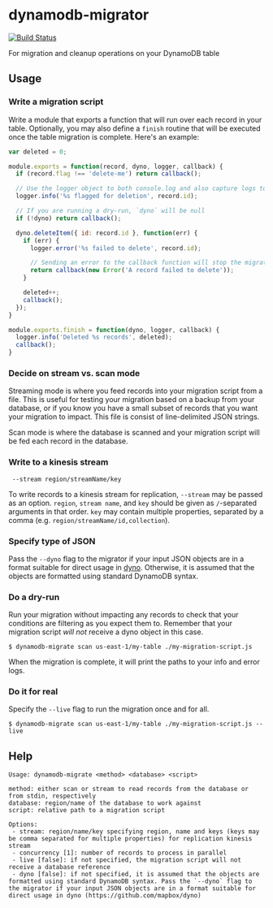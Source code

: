 # dynamodb-migrator

[![Build Status](https://travis-ci.org/mapbox/dynamodb-migrator.svg?branch=master)](https://travis-ci.org/mapbox/dynamodb-migrator)

For migration and cleanup operations on your DynamoDB table

## Usage

### Write a migration script

Write a module that exports a function that will run over each record in your table. Optionally, you may also define a `finish` routine that will be executed once the table migration is complete. Here's an example:

```js
var deleted = 0;

module.exports = function(record, dyno, logger, callback) {
  if (record.flag !== 'delete-me') return callback();

  // Use the logger object to both console.log and also capture logs to a file
  logger.info('%s flagged for deletion', record.id);

  // If you are running a dry-run, `dyno` will be null
  if (!dyno) return callback();

  dyno.deleteItem({ id: record.id }, function(err) {
    if (err) {
      logger.error('%s failed to delete', record.id);

      // Sending an error to the callback function will stop the migration
      return callback(new Error('A record failed to delete'));
    }

    deleted++;
    callback();
  });
}

module.exports.finish = function(dyno, logger, callback) {
  logger.info('Deleted %s records', deleted);
  callback();
}
```

### Decide on stream vs. scan mode

Streaming mode is where you feed records into your migration script from a file. This is useful for testing your migration based on a backup from your database, or if you know you have a small subset of records that you want your migration to impact. This file is consist of line-delimited JSON strings.

Scan mode is where the database is scanned and your migration script will be fed each record in the database.

### Write to a kinesis stream

` --stream region/streamName/key`

To write records to a kinesis stream for replication, `--stream` may be passed as an option. `region`, `stream name`, and `key` should be given as `/`-separated arguments in that order. `key` may contain multiple properties, separated by a comma (e.g. `region/streamName/id,collection`).

### Specify type of JSON

Pass the `--dyno` flag to the migrator if your input JSON objects are in a format suitable for direct usage in [dyno](https://github.com/mapbox/dyno). Otherwise, it is assumed that the objects are formatted using standard DynamoDB syntax.


### Do a dry-run

Run your migration without impacting any records to check that your conditions are filtering as you expect them to. Remember that your migration script *will not* receive a dyno object in this case.

```
$ dynamodb-migrate scan us-east-1/my-table ./my-migration-script.js
```

When the migration is complete, it will print the paths to your info and error logs.

### Do it for real

Specify the `--live` flag to run the migration once and for all.

```
$ dynamodb-migrate scan us-east-1/my-table ./my-migration-script.js --live
```


## Help

```
Usage: dynamodb-migrate <method> <database> <script>

method: either scan or stream to read records from the database or from stdin, respectively
database: region/name of the database to work against
script: relative path to a migration script

Options:
 - stream: region/name/key specifying region, name and keys (keys may be comma separated for multiple properties) for replication kinesis stream
 - concurrency [1]: number of records to process in parallel
 - live [false]: if not specified, the migration script will not receive a database reference
 - dyno [false]: if not specified, it is assumed that the objects are formatted using standard DynamoDB syntax. Pass the `--dyno` flag to the migrator if your input JSON objects are in a format suitable for direct usage in dyno (https://github.com/mapbox/dyno)
 ```
